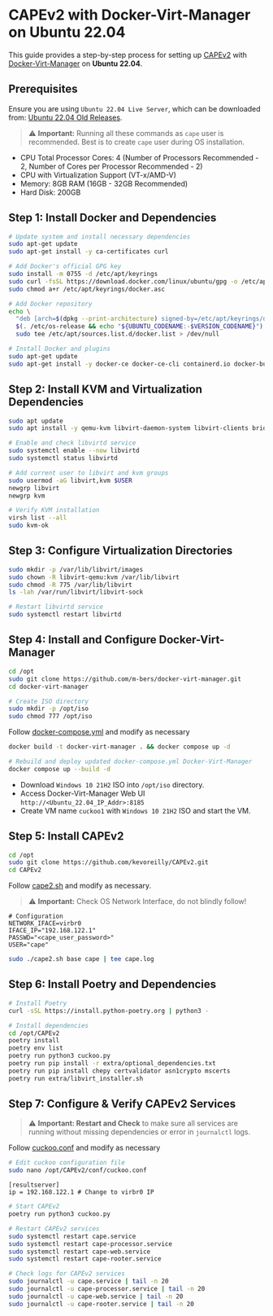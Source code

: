 # CAPEv2 with Docker-Virt-Manager on Ubuntu 22.04

This guide provides a step-by-step process for setting up [CAPEv2](https://github.com/kevoreilly/CAPEv2) with [Docker-Virt-Manager](https://github.com/m-bers/docker-virt-manager) on **Ubuntu 22.04**.

## Prerequisites
Ensure you are using `Ubuntu 22.04 Live Server`, which can be downloaded from:
[Ubuntu 22.04 Old Releases](https://old-releases.ubuntu.com/releases/22.04.1/).

> ⚠️ **Important:** Running all these commands as `cape` user is recommended. Best is to create `cape` user during OS installation.

- CPU Total Processor Cores: 4 (Number of Processors Recommended - 2, Number of Cores per Processor Recommended - 2)
- CPU with Virtualization Support (VT-x/AMD-V)
- Memory: 8GB RAM (16GB - 32GB Recommended)
- Hard Disk: 200GB

## Step 1: Install Docker and Dependencies
```bash
# Update system and install necessary dependencies
sudo apt-get update
sudo apt-get install -y ca-certificates curl

# Add Docker's official GPG key
sudo install -m 0755 -d /etc/apt/keyrings
sudo curl -fsSL https://download.docker.com/linux/ubuntu/gpg -o /etc/apt/keyrings/docker.asc
sudo chmod a+r /etc/apt/keyrings/docker.asc

# Add Docker repository
echo \  
  "deb [arch=$(dpkg --print-architecture) signed-by=/etc/apt/keyrings/docker.asc] https://download.docker.com/linux/ubuntu \  
  $(. /etc/os-release && echo "${UBUNTU_CODENAME:-$VERSION_CODENAME}") stable" | \  
  sudo tee /etc/apt/sources.list.d/docker.list > /dev/null

# Install Docker and plugins
sudo apt-get update
sudo apt-get install -y docker-ce docker-ce-cli containerd.io docker-buildx-plugin docker-compose-plugin
```

## Step 2: Install KVM and Virtualization Dependencies
```bash
sudo apt update
sudo apt install -y qemu-kvm libvirt-daemon-system libvirt-clients bridge-utils virtinst uidmap libvirt-dev libguestfs-tools

# Enable and check libvirtd service
sudo systemctl enable --now libvirtd
sudo systemctl status libvirtd

# Add current user to libvirt and kvm groups
sudo usermod -aG libvirt,kvm $USER
newgrp libvirt
newgrp kvm

# Verify KVM installation
virsh list --all
sudo kvm-ok
```

## Step 3: Configure Virtualization Directories
```bash
sudo mkdir -p /var/lib/libvirt/images
sudo chown -R libvirt-qemu:kvm /var/lib/libvirt
sudo chmod -R 775 /var/lib/libvirt
ls -lah /var/run/libvirt/libvirt-sock

# Restart libvirtd service
sudo systemctl restart libvirtd
```

## Step 4: Install and Configure Docker-Virt-Manager
```bash
cd /opt
sudo git clone https://github.com/m-bers/docker-virt-manager.git
cd docker-virt-manager

# Create ISO directory
sudo mkdir -p /opt/iso
sudo chmod 777 /opt/iso
```

Follow [docker-compose.yml](docker-virt-manager/docker-compose.yml) and modify as necessary

```bash
docker build -t docker-virt-manager . && docker compose up -d

# Rebuild and deploy updated docker-compose.yml Docker-Virt-Manager
docker compose up --build -d
```

- Download `Windows 10 21H2` ISO into `/opt/iso` directory.
- Access Docker-Virt-Manager Web UI `http://<Ubuntu_22.04_IP_Addr>:8185`
- Create VM name `cuckoo1` with `Windows 10 21H2` ISO and start the VM.

## Step 5: Install CAPEv2
```bash
cd /opt
sudo git clone https://github.com/kevoreilly/CAPEv2.git
cd CAPEv2
```

Follow [cape2.sh](CAPEv2/installer/cape2.sh) and modify as necessary. 
> ⚠️ **Important:** Check OS Network Interface, do not blindly follow!
```plaintext
# Configuration
NETWORK_IFACE=virbr0
IFACE_IP="192.168.122.1"
PASSWD="<cape_user_password>"
USER="cape"
```

```bash
sudo ./cape2.sh base cape | tee cape.log
```

## Step 6: Install Poetry and Dependencies
```bash
# Install Poetry
curl -sSL https://install.python-poetry.org | python3 -

# Install dependencies
cd /opt/CAPEv2
poetry install
poetry env list
poetry run python3 cuckoo.py
poetry run pip install -r extra/optional_dependencies.txt
poetry run pip install chepy certvalidator asn1crypto mscerts
poetry run extra/libvirt_installer.sh
```

## Step 7: Configure & Verify CAPEv2 Services
> ⚠️ **Important: Restart and Check** to make sure all services are running without missing dependencies or error in `journalctl` logs.

Follow [cuckoo.conf](CAPEv2/conf/cuckoo.conf) and modify as necessary

```bash
# Edit cuckoo configuration file
sudo nano /opt/CAPEv2/conf/cuckoo.conf
```

```plaintext
[resultserver]
ip = 192.168.122.1 # Change to virbr0 IP
```

```bash
# Start CAPEv2
poetry run python3 cuckoo.py

# Restart CAPEv2 services
sudo systemctl restart cape.service
sudo systemctl restart cape-processor.service
sudo systemctl restart cape-web.service
sudo systemctl restart cape-rooter.service

# Check logs for CAPEv2 services
sudo journalctl -u cape.service | tail -n 20
sudo journalctl -u cape-processor.service | tail -n 20
sudo journalctl -u cape-web.service | tail -n 20
sudo journalctl -u cape-rooter.service | tail -n 20
```